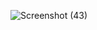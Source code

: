 
![Screenshot (43)](https://user-images.githubusercontent.com/94380427/143295035-95428453-205c-42a6-9a37-2892d5cbdafd.png)
